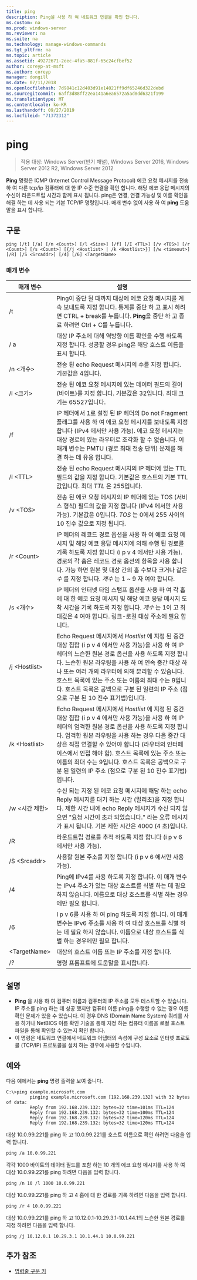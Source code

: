 ```yaml
---
title: ping
description: Ping을 사용 하 여 네트워크 연결을 확인 합니다.
ms.custom: na
ms.prod: windows-server
ms.reviewer: na
ms.suite: na
ms.technology: manage-windows-commands
ms.tgt_pltfrm: na
ms.topic: article
ms.assetid: 49272671-2eec-4fa5-881f-65c24cfbef52
author: coreyp-at-msft
ms.author: coreyp
manager: dongill
ms.date: 07/11/2018
ms.openlocfilehash: 7d9841c12d403d91e14021ff9df65246d322debd
ms.sourcegitcommit: 6aff3d88ff22ea141a6ea6572a5ad8dd6321f199
ms.translationtype: MT
ms.contentlocale: ko-KR
ms.lasthandoff: 09/27/2019
ms.locfileid: "71372312"
---
```

# <a name="ping"></a>ping

>적용 대상: Windows Server(반기 채널), Windows Server 2016, Windows Server 2012 R2, Windows Server 2012

**Ping** 명령은 ICMP (Internet Control Message Protocol) 에코 요청 메시지를 전송 하 여 다른 tcp/ip 컴퓨터에 대 한 IP 수준 연결을 확인 합니다. 해당 에코 응답 메시지의 수신이 라운드트립 시간과 함께 표시 됩니다. ping은 연결, 연결 가능성 및 이름 확인을 해결 하는 데 사용 되는 기본 TCP/IP 명령입니다. 매개 변수 없이 사용 하 여 **ping** 도움말을 표시 합니다.

## <a name="syntax"></a>구문

```
ping [/t] [/a] [/n <Count>] [/l <Size>] [/f] [/I <TTL>] [/v <TOS>] [/r <Count>] [/s <Count>] [{/j <Hostlist> | /k <Hostlist>}] [/w <timeout>] [/R] [/S <Srcaddr>] [/4] [/6] <TargetName>
```

### <a name="parameters"></a>매개 변수

|매개 변수|설명|
|-------|--------|
|/t|Ping이 중단 될 때까지 대상에 에코 요청 메시지를 계속 보내도록 지정 합니다. 통계를 중단 하 고 표시 하려면 CTRL + break를 누릅니다. **Ping**을 중단 하 고 종료 하려면 Ctrl + C를 누릅니다.|
|/ a|대상 IP 주소에 대해 역방향 이름 확인을 수행 하도록 지정 합니다. 성공할 경우 ping은 해당 호스트 이름을 표시 합니다.|
|/n \<개수\>|전송 된 echo Request 메시지의 수를 지정 합니다. 기본값은 4입니다.|
|/l \<크기\>|전송 된 에코 요청 메시지에 있는 데이터 필드의 길이 (바이트)를 지정 합니다. 기본값은 32입니다. 최대 크기는 65527입니다.|
|/f|IP 헤더에서 1로 설정 된 IP 헤더의 Do not Fragment 플래그를 사용 하 여 에코 요청 메시지를 보내도록 지정 합니다 (IPv4 에서만 사용 가능). 에코 요청 메시지는 대상 경로에 있는 라우터로 조각화 할 수 없습니다. 이 매개 변수는 PMTU (경로 최대 전송 단위) 문제를 해결 하는 데 유용 합니다.|
|/I \<TTL\>|전송 된 echo Request 메시지의 IP 헤더에 있는 TTL 필드의 값을 지정 합니다. 기본값은 호스트의 기본 TTL 값입니다. 최대 *TTL* 은 255입니다.|
|/v \<TOS\>|전송 된 에코 요청 메시지의 IP 헤더에 있는 TOS (서비스 형식) 필드의 값을 지정 합니다 (IPv4 에서만 사용 가능). 기본값은 0입니다. *TOS* 는 0에서 255 사이의 10 진수 값으로 지정 됩니다.|
|/r \<Count\>|IP 헤더의 레코드 경로 옵션을 사용 하 여 에코 요청 메시지 및 해당 에코 응답 메시지에 의해 수행 된 경로를 기록 하도록 지정 합니다 (i p v 4 에서만 사용 가능). 경로의 각 홉은 레코드 경로 옵션의 항목을 사용 합니다. 가능 하면 원본 및 대상 간의 홉 수보다 크거나 같은 *수* 를 지정 합니다. *개수* 는 1 ~ 9 자 여야 합니다.|
|/s \<개수\>|IP 헤더의 인터넷 타임 스탬프 옵션을 사용 하 여 각 홉에 대 한 에코 요청 메시지 및 해당 에코 응답 메시지 도착 시간을 기록 하도록 지정 합니다. *개수* 는 1이 고 최대값은 4 여야 합니다. 링크-로컬 대상 주소에 필요 합니다.|
|/j \<Hostlist\>|Echo Request 메시지에서 *Hostlist* 에 지정 된 중간 대상 집합 (i p v 4 에서만 사용 가능)을 사용 하 여 IP 헤더의 느슨한 원본 경로 옵션을 사용 하도록 지정 합니다. 느슨한 원본 라우팅을 사용 하 여 연속 중간 대상 하나 또는 여러 개의 라우터에 의해 분리할 수 있습니다. 호스트 목록에 있는 주소 또는 이름의 최대 수는 9입니다. 호스트 목록은 공백으로 구분 된 일련의 IP 주소 (점으로 구분 된 10 진수 표기법)입니다.|
|/k \<Hostlist\>|Echo Request 메시지에서 *Hostlist* 에 지정 된 중간 대상 집합 (i p v 4 에서만 사용 가능)을 사용 하 여 IP 헤더의 엄격한 원본 경로 옵션을 사용 하도록 지정 합니다. 엄격한 원본 라우팅을 사용 하는 경우 다음 중간 대상은 직접 연결할 수 있어야 합니다 (라우터의 인터페이스에서 인접 해야 함). 호스트 목록에 있는 주소 또는 이름의 최대 수는 9입니다. 호스트 목록은 공백으로 구분 된 일련의 IP 주소 (점으로 구분 된 10 진수 표기법)입니다.|
|/w \<시간 제한\>|수신 되는 지정 된 에코 요청 메시지에 해당 하는 echo Reply 메시지를 대기 하는 시간 (밀리초)을 지정 합니다. 제한 시간 내에 echo Reply 메시지가 수신 되지 않으면 "요청 시간이 초과 되었습니다." 라는 오류 메시지가 표시 됩니다. 기본 제한 시간은 4000 (4 초)입니다.|
|/R|라운드트립 경로를 추적 하도록 지정 합니다 (i p v 6 에서만 사용 가능).|
|/S \<Srcaddr\>|사용할 원본 주소를 지정 합니다 (i p v 6 에서만 사용 가능).|
|/4|Ping에 IPv4를 사용 하도록 지정 합니다. 이 매개 변수는 IPv4 주소가 있는 대상 호스트를 식별 하는 데 필요 하지 않습니다. 이름으로 대상 호스트를 식별 하는 경우에만 필요 합니다.|
|/6|I p v 6를 사용 하 여 ping 하도록 지정 합니다. 이 매개 변수는 IPv6 주소를 사용 하 여 대상 호스트를 식별 하는 데 필요 하지 않습니다. 이름으로 대상 호스트를 식별 하는 경우에만 필요 합니다.|
|\<TargetName\>|대상의 호스트 이름 또는 IP 주소를 지정 합니다.|
|/?|명령 프롬프트에 도움말을 표시합니다.|

## <a name="remarks"></a>설명

-   **Ping** 을 사용 하 여 컴퓨터 이름과 컴퓨터의 IP 주소를 모두 테스트할 수 있습니다. IP 주소를 ping 하는 데 성공 했지만 컴퓨터 이름 ping을 수행할 수 없는 경우 이름 확인 문제가 있을 수 있습니다. 이 경우 DNS (Domain Name System) 쿼리를 사용 하거나 NetBIOS 이름 확인 기술을 통해 지정 하는 컴퓨터 이름을 로컬 호스트 파일을 통해 확인할 수 있는지 확인 합니다.
-   이 명령은 네트워크 연결에서 네트워크 어댑터의 속성에 구성 요소로 인터넷 프로토콜 (TCP/IP) 프로토콜을 설치 하는 경우에 사용할 수입니다.

## <a name="BKMK_Examples"></a>예와

다음 예에서는 **ping** 명령 출력을 보여 줍니다.

```
C:\>ping example.microsoft.com       
         pinging example.microsoft.com [192.168.239.132] with 32 bytes of data:       
         Reply from 192.168.239.132: bytes=32 time=101ms TTL=124       
         Reply from 192.168.239.132: bytes=32 time=100ms TTL=124       
         Reply from 192.168.239.132: bytes=32 time=120ms TTL=124       
         Reply from 192.168.239.132: bytes=32 time=120ms TTL=124
```

대상 10.0.99.221를 ping 하 고 10.0.99.221를 호스트 이름으로 확인 하려면 다음을 입력 합니다.

```
ping /a 10.0.99.221
```

각각 1000 바이트의 데이터 필드를 포함 하는 10 개의 에코 요청 메시지를 사용 하 여 대상 10.0.99.221를 ping 하려면 다음을 입력 합니다.

```
ping /n 10 /l 1000 10.0.99.221
```

대상 10.0.99.221를 ping 하 고 4 홉에 대 한 경로를 기록 하려면 다음을 입력 합니다.

```
ping /r 4 10.0.99.221
```

대상 10.0.99.221를 ping 하 고 10.12.0.1-10.29.3.1-10.1.44.1의 느슨한 원본 경로를 지정 하려면 다음을 입력 합니다.

```
ping /j 10.12.0.1 10.29.3.1 10.1.44.1 10.0.99.221
```

## <a name="additional-references"></a>추가 참조
-   [명령줄 구문 키](command-line-syntax-key.md)
